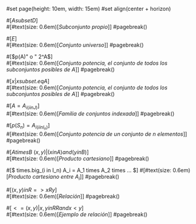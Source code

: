 #set page(height: 10em, width: 15em)
#set align(center + horizon)

#[$A subset D$]\
#[#text(size: 0.6em)[_Subconjunto propio_]]
#pagebreak()

#[$E$]\
#[#text(size: 0.6em)[_Conjunto universo_]]
#pagebreak()

#[$p(A)" o " 2^A$]\
#[#text(size: 0.6em)[_*Conjunto potencia*, el conjunto de todos los subconjuntos posibles de $A$_]]
#pagebreak()

#[${x | x subset.eq A}$]\
#[#text(size: 0.6em)[_*Conjunto potencia*, el conjunto de todos los subconjuntos posibles de $A$_]]
#pagebreak()

#[$A = {A_i}_(i in J)$]\
#[#text(size: 0.6em)[_Familia de conjuntos indexada_]]
#pagebreak()

#[$p(S_n) = {A_i}_(i in I_n)$]\
#[#text(size: 0.6em)[_Conjunto potencia de un conjunto de $n$ elementos_]]
#pagebreak()

#[$A times B\ {(x, y)|(x in A) and (y in B)}$]\
#[#text(size: 0.6em)[_Producto cartesiano_]]
#pagebreak()

#[$
  times.big_(i in I_n) A_i = A_1 times A_2 times ...
$]
#[#text(size: 0.6em)[_Producto cartesiano entre ${A_i}$_]]
#pagebreak()

#[$(x, y) in R => x R y$]\
#[#text(size: 0.6em)[_Relación_]]
#pagebreak()

#[$< = {(x, y)|x, y in RR and x < y}$]\
#[#text(size: 0.6em)[_Ejemplo de relación_]]
#pagebreak()
